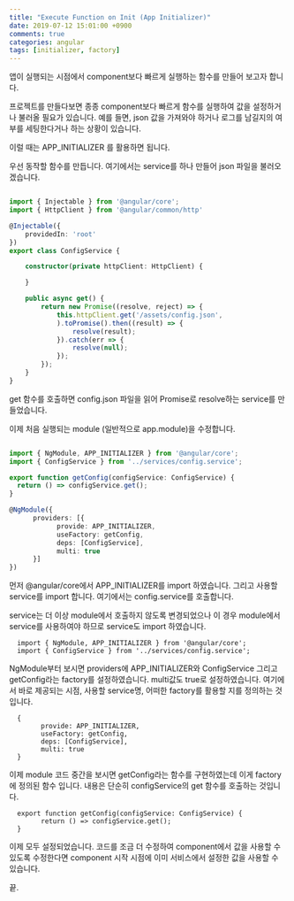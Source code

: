 ```yaml
---
title: "Execute Function on Init (App Initializer)"
date: 2019-07-12 15:01:00 +0900
comments: true
categories: angular
tags: [initializer, factory]
---
```



앱이 실행되는 시점에서 component보다 빠르게 실행하는 함수를 만들어 보고자 합니다.

프로젝트를 만들다보면 종종 component보다 빠르게 함수를 실행하여 값을 설정하거나 불러올 필요가 있습니다.
예를 들면, json 값을 가져와야 하거나 로그를 남길지의 여부를 세팅한다거나 하는 상황이 있습니다.

이럴 때는 APP_INITIALIZER 를 활용하면 됩니다.

우선 동작할 함수를 만듭니다. 여기에서는 service를 하나 만들어 json 파일을 불러오겠습니다.

```ts

import { Injectable } from '@angular/core';
import { HttpClient } from '@angular/common/http' 

@Injectable({
    providedIn: 'root'
})
export class ConfigService {

    constructor(private httpClient: HttpClient) {

    }

    public async get() {
        return new Promise((resolve, reject) => {
            this.httpClient.get('/assets/config.json',   
            ).toPromise().then((result) => {
                resolve(result);
            }).catch(err => {
                resolve(null);
            });
        });
    }
}

```

get 함수를 호출하면 config.json 파일을 읽어 Promise로 resolve하는 service를 만들었습니다.





이제 처음 실행되는 module (일반적으로 app.module)을 수정합니다.


```ts

import { NgModule, APP_INITIALIZER } from '@angular/core';
import { ConfigService } from '../services/config.service';

export function getConfig(configService: ConfigService) {
  return () => configService.get();
}

@NgModule({
      providers: [{
            provide: APP_INITIALIZER,
            useFactory: getConfig,
            deps: [ConfigService],
            multi: true
      }]
})

```

먼저 @angular/core에서 APP_INITIALIZER를 import 하였습니다.
그리고 사용할 service를 import 합니다. 여기에서는 config.service를 호출합니다.

service는 더 이상 module에서 호출하지 않도록 변경되었으나 이 경우 module에서 service를 사용하여야 하므로 service도 import 하였습니다.


      import { NgModule, APP_INITIALIZER } from '@angular/core';
      import { ConfigService } from '../services/config.service';


NgModule부터 보시면 providers에 APP_INITIALIZER와 ConfigService 그리고 getConfig라는 factory를 설정하였습니다. multi값도 true로 설정하였습니다.
여기에서 바로 제공되는 시점, 사용할 service명, 어떠한 factory를 활용할 지를 정의하는 것입니다.

      {
            provide: APP_INITIALIZER,
            useFactory: getConfig,
            deps: [ConfigService],
            multi: true
      }


이제 module 코드 중간을 보시면 getConfig라는 함수를 구현하였는데 이게 factory에 정의된 함수 입니다.
내용은 단순히 configService의 get 함수를 호출하는 것입니다.

      export function getConfig(configService: ConfigService) {
            return () => configService.get();
      }


이제 모두 설정되었습니다. 코드를 조금 더 수정하여 component에서 값을 사용할 수 있도록 수정한다면 component 시작 시점에 이미 서비스에서 설정한 값을 사용할 수 있습니다.

끝.